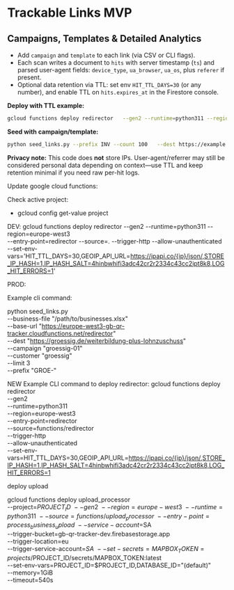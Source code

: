 # Trackable Links MVP


## Campaigns, Templates & Detailed Analytics

- Add `campaign` and `template` to each link (via CSV or CLI flags).
- Each scan writes a document to `hits` with server timestamp (`ts`) and parsed user-agent fields:
  `device_type`, `ua_browser`, `ua_os`, plus `referer` if present.
- Optional data retention via TTL: set env `HIT_TTL_DAYS=30` (or any number), and enable TTL on `hits.expires_at` in the Firestore console.

**Deploy with TTL example:**
```bash
gcloud functions deploy redirector   --gen2 --runtime=python311 --region=europe-west3   --entry-point=redirector --source=.   --trigger-http --allow-unauthenticated   --set-env-vars=HIT_TTL_DAYS=30
```

**Seed with campaign/template:**
```bash
python seed_links.py --prefix INV --count 100   --dest https://example.com/landing   --business-id ACME --business-name "ACME GmbH"   --campaign SPRING25 --template HERO-A
```

**Privacy note:** This code does **not** store IPs. User-agent/referrer may still be considered personal data depending on context—use TTL and keep retention minimal if you need raw per-hit logs.

Update google cloud functions:

Check active project:
- gcloud config get-value project


DEV:
gcloud functions deploy redirector --gen2 --runtime=python311 --region=europe-west3 \
  --entry-point=redirector --source=. --trigger-http --allow-unauthenticated \
  --set-env-vars='HIT_TTL_DAYS=30,GEOIP_API_URL=https://ipapi.co/{ip}/json/,STORE_IP_HASH=1,IP_HASH_SALT=4hinbwhifi3adc42cr2r2334c43cc2ipt8k8,LOG_HIT_ERRORS=1'


PROD:



Example cli command:

python seed_links.py \
  --business-file "/path/to/businesses.xlsx" \
  --base-url "https://europe-west3-gb-qr-tracker.cloudfunctions.net/redirector" \
  --dest "https://groessig.de/weiterbildung-plus-lohnzuschuss" \
  --campaign "groessig-01" \
  --customer "groessig" \
  --limit 3 \
  --prefix "GROE-"


NEW Example CLI command to deploy redirector:
 gcloud functions deploy redirector \
  --gen2 \
  --runtime=python311 \
  --region=europe-west3 \
  --entry-point=redirector \
  --source=functions/redirector \
  --trigger-http \
  --allow-unauthenticated \
  --set-env-vars=HIT_TTL_DAYS=30,GEOIP_API_URL=https://ipapi.co/{ip}/json/,STORE_IP_HASH=1,IP_HASH_SALT=4hinbwhifi3adc42cr2r2334c43cc2ipt8k8,LOG_HIT_ERRORS=1



deploy upload

gcloud functions deploy upload_processor \
  --project=$PROJECT_ID \
  --gen2 \
  --region=europe-west3 \
  --runtime=python311 \
  --source=functions/upload_processor \
  --entry-point=process_business_upload \
  --service-account=$SA \
  --trigger-bucket=gb-qr-tracker-dev.firebasestorage.app \
  --trigger-location=eu \
  --trigger-service-account=$SA \
  --set-secrets=MAPBOX_TOKEN=projects/$PROJECT_ID/secrets/MAPBOX_TOKEN:latest \
  --set-env-vars=PROJECT_ID=$PROJECT_ID,DATABASE_ID="(default)" \
  --memory=1GiB \
  --timeout=540s



